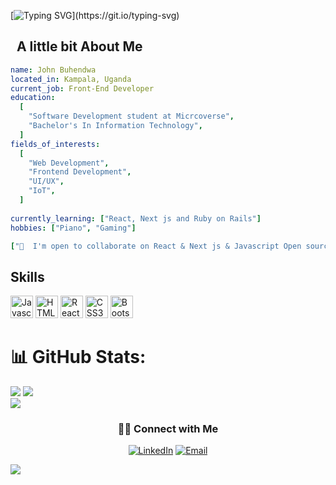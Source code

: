 
[![Typing SVG](https://readme-typing-svg.herokuapp.com?color=%2336BCF7&center=false&vCenter=flase&width=600&lines=Hi+there+👋,+I+am+Jean+Jacques+Buhendwa+(John);+I+am+a+Full-Stack+Web+Developer👨‍💻;+Welcome+to+My+Profile!😊;)](https://git.io/typing-svg)


<h2> &nbsp; A little bit About Me</h2>

```yaml
name: John Buhendwa
located_in: Kampala, Uganda
current_job: Front-End Developer
education:
  [
    "Software Development student at Micrcoverse",
    "Bachelor's In Information Technology",
  ]
fields_of_interests:
  [
    "Web Development",
    "Frontend Development",
    "UI/UX",
    "IoT",
  ]
  
currently_learning: ["React, Next js and Ruby on Rails"]
hobbies: ["Piano", "Gaming"]

["🤝  I'm open to collaborate on React & Next js & Javascript Open source projects."]
```
  

## Skills

<p align="left">

<a href="https://developer.mozilla.org/en-US/docs/Web/JavaScript" target="_blank" rel="noreferrer"><img src="https://raw.githubusercontent.com/danielcranney/readme-generator/main/public/icons/skills/javascript-colored.svg" width="36" height="36" alt="Javascript" /></a>
                                <a href="https://developer.mozilla.org/en-US/docs/Glossary/HTML5" target="_blank" rel="noreferrer"><img src="https://raw.githubusercontent.com/danielcranney/readme-generator/main/public/icons/skills/html5-colored.svg" width="36" height="36" alt="HTML5" /></a>
                                <a href="https://reactjs.org/" target="_blank" rel="noreferrer"><img src="https://raw.githubusercontent.com/danielcranney/readme-generator/main/public/icons/skills/react-colored.svg" width="36" height="36" alt="React" /></a>
                                <a href="https://www.w3.org/TR/CSS/#css" target="_blank" rel="noreferrer"><img src="https://raw.githubusercontent.com/danielcranney/readme-generator/main/public/icons/skills/css3-colored.svg" width="36" height="36" alt="CSS3" /></a>
                                <a href="https://getbootstrap.com/" target="_blank" rel="noreferrer"><img src="https://raw.githubusercontent.com/danielcranney/readme-generator/main/public/icons/skills/bootstrap-colored.svg" width="36" height="36" alt="Bootstrap" /></a>

</p>

# 📊 GitHub Stats:
![](https://github-readme-stats.vercel.app/api?username=jeanbuhendwa&theme=dark&hide_border=false&include_all_commits=true&count_private=true)
![](https://github-readme-streak-stats.herokuapp.com/?user=jeanbuhendwa&theme=dark&hide_border=false)<br/>
![](https://github-readme-stats.vercel.app/api/top-langs/?username=jeanbuhendwa&theme=dark&hide_border=false&include_all_commits=true&count_private=true&layout=compact)

<h3 align="center"> 🤝🏻 Connect with Me </h3>

<p align="center">
<a href="https://www.linkedin.com/in/jean-jacques-buhendwa-b5705316a/"><img alt="LinkedIn" src="https://img.shields.io/badge/LinkedIn-JeanJacques Buhendwa-blue?style=flat-square&logo=linkedin"></a>
<a href="mailto:jeanjacquesirenge40@gmail.com"><img alt="Email" src="https://img.shields.io/badge/Email-jeanjacquesirenge40@gmail.com-blue?style=flat-square&logo=Microsoft%20outlook"></a>
</p>

[![](https://visitcount.itsvg.in/api?id=jeanbuhendwa&icon=0&color=0)](https://visitcount.itsvg.in)
